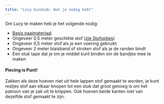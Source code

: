 ```yaml
---
title: "Lucy bindzak: Wat je nodig hebt"
---
```


Om Lucy te maken heb je het volgende nodig:

- [Basis naaimateriaal](/docs/sewing/basic-sewing-supplies)
- Ongeveer 0,5 meter geschikte stof ([zie Stofopties](/docs/designs/lucy/fabric))
- Ongeveer 0,5 meter stof als je een voering gebruikt
- Ongeveer 2 meter biaisband of stroken stof als je de randen bindt
- Een stuk tape dat je om je middel kunt binden om de bandjes mee te maken

<Note>

#### Piecing is Punt!

Zakken als deze hoeven niet uit hele lappen stof gemaakt te worden, je kunt restjes stof aan elkaar knopen tot een stuk dat groot genoeg is om het patroon van je zak uit te knippen. Ook hoeven beide kanten niet van dezelfde stof gemaakt te zijn. 

</Note>
